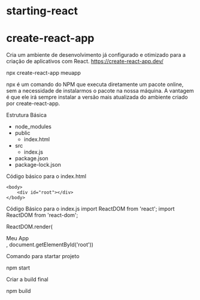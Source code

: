 # starting-react
# create-react-app

Cria um ambiente de desenvolvimento já configurado e otimizado para a criação de aplicativos com React. https://create-react-app.dev/

npx create-react-app meuapp

npx é um comando do NPM que executa diretamente um pacote online, sem a necessidade de instalarmos o pacote na nossa máquina. A vantagem é que ele irá sempre instalar a versão mais atualizada do ambiente criado por create-react-app.

Estrutura Básica
- node_modules
- public
    - index.html
- src
    - index.js
- package.json
- package-lock.json

Código básico para o index.html

<html lang="pt-Br">
    <head>
        <meta charst="utf-8">
        <title>React App</title>
    </head>

    <body>
        <div id="root"></div>
    </body>
</html>

Código Básico para o index.js
import ReactDOM from 'react';
import ReactDOM from 'react-dom';

ReactDOM.render(<div>Meu App</div>, document.getElementById('root'))

Comando para startar projeto

npm start

Criar a build final

npm build